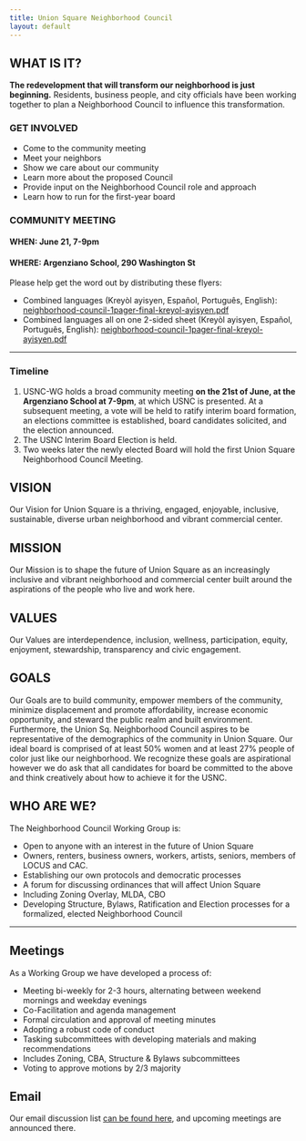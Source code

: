 ```yaml
---
title: Union Square Neighborhood Council
layout: default
---
```


## WHAT IS IT?

**The redevelopment that will transform our neighborhood is just beginning.** Residents, business people, and city officials have been working together to plan a Neighborhood Council to influence this transformation.


### GET INVOLVED

* Come to the community meeting
* Meet your neighbors
* Show we care about our community
* Learn more about the proposed Council
* Provide input on the Neighborhood Council role and approach
* Learn how to run for the first-year board

### COMMUNITY MEETING

#### WHEN: June 21, 7-9pm
#### WHERE: Argenziano School, 290 Washington St

Please help get the word out by distributing these flyers:

* Combined languages (Krey&ograve;l ayisyen, Espa&ntilde;ol, Portugu&ecirc;s, English): [neighborhood-council-1pager-final-kreyol-ayisyen.pdf](docs/neighborhood-council-1pager-final-kreyol-combined-2.pdf)
* Combined languages all on one 2-sided sheet (Krey&ograve;l ayisyen, Espa&ntilde;ol, Portugu&ecirc;s, English): [neighborhood-council-1pager-final-kreyol-ayisyen.pdf](docs/neighborhood-council-1pager-final-kreyol-combined-2-mini.pdf)

****

### Timeline

1. USNC-WG holds a broad community meeting **on the 21st of June, at the Argenziano School at 7-9pm**, at which USNC is presented. At a subsequent meeting, a vote will be held to ratify interim board formation, an elections committee is established, board candidates solicited, and the election announced.
2. The USNC Interim Board Election is held.
3. Two weeks later the newly elected Board will hold the first Union Square Neighborhood Council Meeting. 


## VISION

Our Vision for Union Square is a thriving, engaged, enjoyable, inclusive, sustainable, diverse urban neighborhood and vibrant commercial center. 


## MISSION

Our Mission is to shape the future of Union Square as an increasingly inclusive and vibrant neighborhood and commercial center built around the aspirations of the people who live and work here. 

## VALUES

Our Values are interdependence, inclusion, wellness, participation, equity, enjoyment, stewardship, transparency and civic engagement.


## GOALS

Our Goals are to build community, empower members of the community, minimize displacement and promote affordability, increase economic opportunity, and steward the public realm and built environment. Furthermore, the Union Sq. Neighborhood Council aspires to be representative of the demographics of the community in Union Square. Our ideal board is comprised of at least 50% women and at least 27% people of color just like our neighborhood. We recognize these goals are aspirational however we do ask that all candidates for board be committed to the above and think creatively about how to achieve it for the USNC. 


## WHO ARE WE?

The Neighborhood Council Working Group is:

* Open to anyone with an interest in the future of Union Square
* Owners, renters, business owners, workers, artists, seniors, members of LOCUS and CAC. 
* Establishing our own protocols and democratic processes
* A forum for discussing ordinances that will affect Union Square
* Including Zoning Overlay, MLDA, CBO
* Developing Structure, Bylaws, Ratification and Election processes for a formalized, elected Neighborhood Council

****

## Meetings

As a Working Group we have developed a process of:

* Meeting bi-weekly for 2-3 hours, alternating between weekend mornings and weekday evenings
* Co-Facilitation and agenda management
* Formal circulation and approval of meeting minutes
* Adopting a robust code of conduct
* Tasking subcommittees with developing materials and making recommendations
* Includes Zoning, CBA, Structure &amp; Bylaws subcommittees
* Voting to approve motions by 2/3 majority


## Email

Our email discussion list [can be found here](https://groups.google.com/forum/#!forum/locus-pmo-working-group), and upcoming meetings are announced there. 
